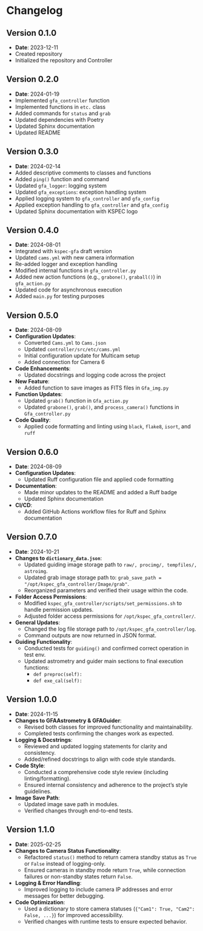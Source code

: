 # Changelog

## Version 0.1.0
- **Date**: 2023-12-11
- Created repository
- Initialized the repository and Controller

## Version 0.2.0
- **Date**: 2024-01-19
- Implemented `gfa_controller` function
- Implemented functions in `etc.` class
- Added commands for `status` and `grab`
- Updated dependencies with Poetry
- Updated Sphinx documentation
- Updated README

## Version 0.3.0
- **Date**: 2024-02-14
- Added descriptive comments to classes and functions
- Added `ping()` function and command
- Updated `gfa_logger`: logging system
- Updated `gfa_exceptions`: exception handling system
- Applied logging system to `gfa_controller` and `gfa_config`
- Applied exception handling to `gfa_controller` and `gfa_config`
- Updated Sphinx documentation with KSPEC logo

## Version 0.4.0
- **Date**: 2024-08-01
- Integrated with `kspec-gfa` draft version
- Updated `cams.yml` with new camera information
- Re-added logger and exception handling
- Modified internal functions in `gfa_controller.py`
- Added new action functions (e.g., `grabone()`, `graball()`) in `gfa_action.py`
- Updated code for asynchronous execution
- Added `main.py` for testing purposes

## Version 0.5.0
- **Date**: 2024-08-09
- **Configuration Updates**:
  - Converted `Cams.yml` to `Cams.json`
  - Updated `controller/src/etc/cams.yml`
  - Initial configuration update for Multicam setup
  - Added connection for Camera 6
- **Code Enhancements**:
  - Updated docstrings and logging code across the project
- **New Feature**:
  - Added function to save images as FITS files in `Gfa_img.py`
- **Function Updates**:
  - Updated `grab()` function in `Gfa_action.py`
  - Updated `grabone()`, `grab()`, and `process_camera()` functions in `Gfa_controller.py`
- **Code Quality**:
  - Applied code formatting and linting using `black`, `flake8`, `isort`, and `ruff`

## Version 0.6.0
- **Date**: 2024-08-09
- **Configuration Updates**:
  - Updated Ruff configuration file and applied code formatting
- **Documentation**:
  - Made minor updates to the README and added a Ruff badge
  - Updated Sphinx documentation
- **CI/CD**:
  - Added GitHub Actions workflow files for Ruff and Sphinx documentation

## Version 0.7.0
- **Date**: 2024-10-21
- **Changes to `dictionary_data.json`**:
  - Updated guiding image storage path to `raw/, procimg/, tempfiles/, astroimg`.
  - Updated grab image storage path to: `grab_save_path = "/opt/kspec_gfa_controller/Image/grab"`.
  - Reorganized parameters and verified their usage within the code.
- **Folder Access Permissions**:
  - Modified `kspec_gfa_controller/scripts/set_permissions.sh` to handle permission updates.
  - Adjusted folder access permissions for `/opt/kspec_gfa_controller/`.
- **General Updates**:
  - Changed the log file storage path to `/opt/kspec_gfa_controller/log`.
  - Command outputs are now returned in JSON format.
- **Guiding Functionality**:
  - Conducted tests for `guiding()` and confirmed correct operation in test env.
  - Updated astrometry and guider main sections to final execution functions:
    - `def preproc(self):`
    - `def exe_cal(self):`

## Version 1.0.0
- **Date**: 2024-11-15
- **Changes to GFAAstrometry & GFAGuider**:
  - Revised both classes for improved functionality and maintainability.
  - Completed tests confirming the changes work as expected.
- **Logging & Docstrings**:
  - Reviewed and updated logging statements for clarity and consistency.
  - Added/refined docstrings to align with code style standards.
- **Code Style**:
  - Conducted a comprehensive code style review (including linting/formatting).
  - Ensured internal consistency and adherence to the project’s style guidelines.
- **Image Save Path**:
  - Updated image save path in modules.
  - Verified changes through end-to-end tests.

## Version 1.1.0
- **Date**: 2025-02-25
- **Changes to Camera Status Functionality**:
  - Refactored `status()` method to return camera standby status as `True` or `False` instead of logging-only.
  - Ensured cameras in standby mode return `True`, while connection failures or non-standby states return `False`.
- **Logging & Error Handling**:
  - Improved logging to include camera IP addresses and error messages for better debugging.
- **Code Optimization**:
  - Used a dictionary to store camera statuses (`{"Cam1": True, "Cam2": False, ...}`) for improved accessibility.
  - Verified changes with runtime tests to ensure expected behavior.
